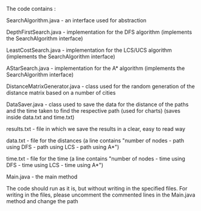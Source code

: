 The code contains :

SearchAlgorithm.java - an interface used for abstraction

DepthFirstSearch.java - implementation for the DFS algorithm (implements the SearchAlgorithm interface)

LeastCostSearch.java - implementation for the LCS/UCS algorithm (implements the SearchAlgorithm interface)

AStarSearch.java - implementation for the A* algorithm (implements the SearchAlgorithm interface)


DistanceMatrixGenerator.java - class used for the random generation of the distance matrix based on a number of cities


DataSaver.java - class used to save the data for the distance of the paths and the time taken to find the respective path (used for charts) (saves inside data.txt and time.txt)


results.txt - file in which we save the results in a clear, easy to read way

data.txt - file for the distances (a line contains "number of nodes - path using DFS - path using LCS - path using A*")

time.txt - file for the time (a line contains "number of nodes - time using DFS - time using LCS - time using A*")


Main.java - the main method


The code should run as it is, but without writing in the specified files. For writing in the files, please uncomment the commented lines in the Main.java method and change the path
